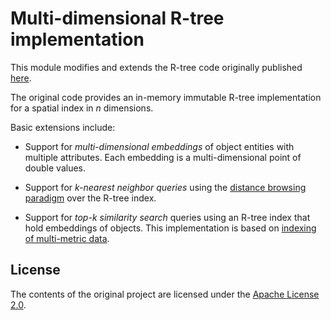 # Multi-dimensional R-tree implementation

This module modifies and extends the R-tree code originally published [here](https://github.com/davidmoten/rtree-multi).

The original code provides an in-memory immutable R-tree implementation for a spatial index in *n* dimensions.

Basic extensions include:

- Support for *multi-dimensional embeddings* of object entities with multiple attributes. Each embedding is a multi-dimensional point of double values.

- Support for *k-nearest neighbor queries* using the [distance browsing paradigm](https://dl.acm.org/doi/10.1145/320248.320255) over the R-tree index. 

- Support for *top-k similarity search* queries using an R-tree index that hold embeddings of objects. This implementation is based on [indexing of multi-metric data](https://doi.org/10.1109/ICDE.2016.7498318).


## License

The contents of the original project are licensed under the [Apache License 2.0](https://github.com/davidmoten/rtree-multi/blob/master/LICENCE).

